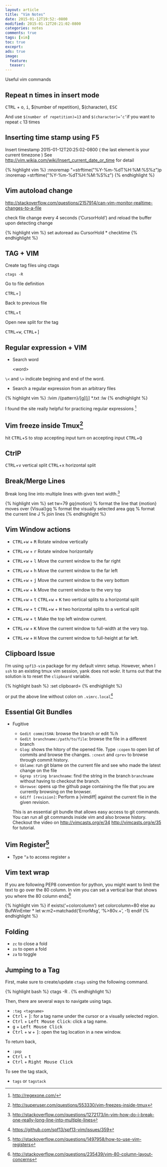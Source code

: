 ```yaml
---
layout: article
title: "Vim Notes"
date: 2015-01-12T19:52:-0800
modified: 2015-01-12T20:21:02-0800
categories: notes
comments: true
tags: [vim]
toc: true
exceprt:
ads: true
image:
  feature:
  teaser:
---
```


Useful vim commands

## Repeat n times in insert mode

<kbd>CTRL</kbd> + <kbd>o</kbd>, <kbd>i</kbd>, $(number of repetition), $(character), <kbd>ESC</kbd>

And use `$(number of repetition)=13` and `$(character)=’c’`if you want to repeat `c` 13 times
## Inserting time stamp using <kbd>F5</kbd>

Insert timestamp 2015-01-12T20:25:02-0800 ( the last element is your current timezone )
See <http://vim.wikia.com/wiki/Insert_current_date_or_time> for detail


{% highlight vim %}
:nnoremap <F5> "=strftime("%Y-%m-%dT%H:%M:%S%z")<CR>p<br>
:inoremap <F5> <C-R>=strftime("%Y-%m-%dT%H:%M:%S%z")<CR>
{% endhighlight %}


## Vim autoload change

<http://stackoverflow.com/questions/2157914/can-vim-monitor-realtime-changes-to-a-file>

check file change every 4 seconds (‘CursorHold’) and reload the buffer upon detecting change

{% highlight vim %}
set autoread
au CursorHold * checktime
{% endhighlight %}

## TAG + VIM

Create tag files uing ctags

    ctags -R

Go to file definition

<kbd>CTRL</kbd>+<kbd>]</kbd>

Back to previous file

<kbd>CTRL</kbd>+<kbd>t</kbd>

Open new split for the tag

<kbd>CTRL</kbd>+<kbd>w</kbd>, <kbd>CTRL</kbd>+<kbd>]</kbd>


## Regular expression + VIM

- Search word

    \<word\>

`\<` and `\>` indicate begining and end of the word.


- Search a regular expression from an arbitrary files

{% highlight vim %}
:lvim /{pattern}/[g][j] *.txt
:lw
{% endhighlight %}



I found the site really helpful for practicing regular expressions [^1]


## Vim freeze inside Tmux[^3]

hit <kbd>CTRL</kbd>+<kbd>S</kbd> to stop accepting input
turn on accepting input <kbd>CTRL</kbd>+<kbd>Q</kbd>

## CtrlP

<kbd>CTRL</kbd>+<kbd>v</kbd> vertical split
<kbd>CTRL</kbd>+<kbd>x</kbd> horizontal split

## Break/Merge Lines

Break long line into multiple lines with given text width.[^4]

{% highlight vim %}
set tw=79
gq{motion} % format the line that {motion} moves over
{Visual}gq % format the visually selected area
gqq        % format the current line
J          % join lines
{% endhighlight %}

## Vim Window actions

- <kbd>CTRL</kbd>+<kbd>w</kbd> + <kbd>R</kbd> Rotate window vertically
- <kbd>CTRL</kbd>+<kbd>w</kbd> + <kbd>r</kbd> Rotate window horizontally
- <kbd>CTRL</kbd>+<kbd>w</kbd> + <kbd>l</kbd> Move the current window to the far right
- <kbd>CTRL</kbd>+<kbd>w</kbd> + <kbd>h</kbd> Move the current window to the far left
- <kbd>CTRL</kbd>+<kbd>w</kbd> + <kbd>j</kbd> Move the current window to the very bottom 
- <kbd>CTRL</kbd>+<kbd>w</kbd> + <kbd>k</kbd> Move the current window to the very top
- <kbd>CTRL</kbd>+<kbd>w</kbd> + <kbd>t</kbd> <kbd>CTRL</kbd>+<kbd>w</kbd> + <kbd>K</kbd> two vertical splits to a horizontal split
- <kbd>CTRL</kbd>+<kbd>w</kbd> + <kbd>t</kbd> <kbd>CTRL</kbd>+<kbd>w</kbd> + <kbd>H</kbd> two horizontal splits to a vertical split

- <kbd>CTRL</kbd>+<kbd>w</kbd> + <kbd>t</kbd> Make the top left window current.
- <kbd>CTRL</kbd>+<kbd>w</kbd> + <kbd>K</kbd> Move the current window to full-width at the very top.
- <kbd>CTRL</kbd>+<kbd>w</kbd> + <kbd>H</kbd> Move the current window to full-height at far left.

## Clipboard Issue

I’m using `spf13-vim` package for my default vimrc setup. However, when I `ssh` to an existing tmux vim session, yank does not wokr. It turns out that the solution is to reset the `clipboard` variable.

{% highlight bash %}
:set clipboard=
{% endhighlight %}

or put the above line without colon on `.vimrc.local`[^6]


## Essential Git Bundles

- Fugitive
    - `Gedit commitSHA`: browse the branch or edit %:h
    - `Gedit branchname:/path/to/file`: browse the file in a different branch
    - `Glog`: shows the hitory of the opened file. Type `:copen` to open list of commits and browse the changes. `:cnext` and `cprev` to browse through commit history.
    - `Gblame`: run git blame on the current file and see who made the latest change on the file
    - `Ggrep string branchname`:  find the string in the branch `branchname` without having to checkout the branch.
    - `Gbrowse`: opens up the github page containing the file that you are currently browsing on the browser.
    - `Gdiff [revision]`: Perform a \|vimdiff\| against the current file in the given revision.

    This is an essential git bundle that allows easy access to git commands. You can run all git commands inside vim and also browse history. Checkout the video on <http://vimcasts.org/e/34> <http://vimcasts.org/e/35> for tutorial.

## Vim Register[^7]

- Type `”a` to access register `a`

## Vim text wrap

If you are following PEP8 convention for python, you might want to limit the text to go over the 80 column. In vim you can set a vertical bar that shows you where the 80 column ends[^8]

{% highlight vim %}
if exists(‘+colorcolumn’)
  set colorcolumn=80
else
  au BufWinEnter * let w:m2=matchadd(‘ErrorMsg’, ‘\%>80v.\+’, -1)
endif
{% endhighlight %}


## Folding

- `zc` to close a fold
- `zo` to open a fold
- `za` to toggle


## Jumping to a Tag

First, make sure to create/update `ctags` using the following command.

{% highlight bash %}
ctags -R .
{% endhighlight %}

Then, there are several ways to navigate using tags.

- `:tag <tagname>`
- <kbd>Ctrl</kbd> + <kbd>]</kbd>: for a tag name under the cursor or a visually selected region.
- <kbd>Ctrl</kbd> + <kbd>Left Mouse Click</kbd>: click a tag name.
- <kbd>g</kbd> + <kbd>Left Mouse Click</kbd>
- <kbd>Ctrl</kbd> + <kbd>w</kbd> + <kbd>]</kbd>: open the tag location in a new window.

To return back,

- `:pop`
- <kbd>Ctrl</kbd> + <kbd>t</kbd>
- <kbd>Ctrl</kbd> + <kbd>Right Mouse Click</kbd>

To see the tag stack,

- `tags` or `tagstack`


[^1]: http://regexone.com/ 
[^2]: http://vim.wikia.com/wiki/Search_patterns
[^3]: http://superuser.com/questions/553330/vim-freezes-inside-tmux
[^4]: http://stackoverflow.com/questions/1272173/in-vim-how-do-i-break-one-really-long-line-into-multiple-lines
[^5]: http://stackoverflow.com/questions/1269603/to-switch-from-vertical-split-to-horizontal-split-fast-in-vim
[^6]: https://github.com/spf13/spf13-vim/issues/359
[^7]: http://stackoverflow.com/questions/1497958/how-to-use-vim-registers
[^8]: http://stackoverflow.com/questions/235439/vim-80-column-layout-concerns
